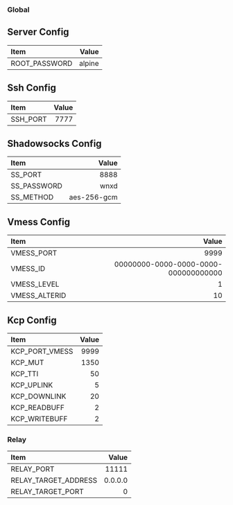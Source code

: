 ### Global

## Server Config
| Item                 |                                Value |
| :------------------- | -----------------------------------: |
| ROOT_PASSWORD        |                               alpine |

## Ssh Config
| Item                 |                                Value |
| :------------------- | -----------------------------------: |
| SSH_PORT             |                                 7777 |

## Shadowsocks Config

| Item                 |                                Value |
| :------------------- | -----------------------------------: |
| SS_PORT              |                                 8888 |
| SS_PASSWORD          |                                 wnxd |
| SS_METHOD            |                          aes-256-gcm |

## Vmess Config

| Item                 |                                Value |
| :------------------- | -----------------------------------: |
| VMESS_PORT           |                                 9999 |
| VMESS_ID             | 00000000-0000-0000-0000-000000000000 |
| VMESS_LEVEL          |                                    1 |
| VMESS_ALTERID        |                                   10 |

## Kcp Config

| Item                 |                                Value |
| :------------------- | -----------------------------------: |
| KCP_PORT_VMESS       |                                 9999 |
| KCP_MUT              |                                 1350 |
| KCP_TTI              |                                   50 |
| KCP_UPLINK           |                                    5 |
| KCP_DOWNLINK         |                                   20 |
| KCP_READBUFF         |                                    2 |
| KCP_WRITEBUFF        |                                    2 |

### Relay

| Item                 |                                Value |
| :------------------- | -----------------------------------: |
| RELAY_PORT           |                                11111 |
| RELAY_TARGET_ADDRESS |                              0.0.0.0 |
| RELAY_TARGET_PORT    |                                    0 |
